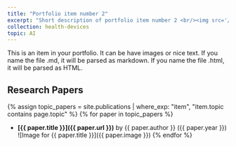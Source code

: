 ```yaml
---
title: "Portfolio item number 2"
excerpt: "Short description of portfolio item number 2 <br/><img src='/images/500x300.png'>"
collection: health-devices
topic: AI
---
```


This is an item in your portfolio. It can be have images or nice text. If you name the file .md, it will be parsed as markdown. If you name the file .html, it will be parsed as HTML.

## Research Papers
{% assign topic_papers = site.publications | where_exp: "item", "item.topic contains page.topic" %}
{% for paper in topic_papers %}
- **[{{ paper.title }}]({{ paper.url }})** by {{ paper.author }} ({{ paper.year }})
  ![Image for {{ paper.title }}]({{ paper.image }})
{% endfor %}
